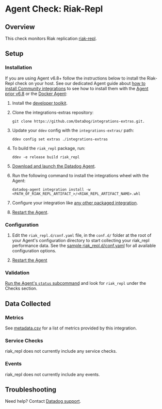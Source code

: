 # Agent Check: Riak-Repl

## Overview

This check monitors Riak replication [riak-repl][1].

## Setup

### Installation

If you are using Agent v6.8+ follow the instructions below to install the Riak-Repl check on your host. See our dedicated Agent guide about [how to install Community integrations][2] to see how to install them with the [Agent prior v6.8][3] or the [Docker Agent][4]:

1. Install the [developer toolkit][5].
2. Clone the integrations-extras repository:

    ```
    git clone https://github.com/DataDog/integrations-extras.git.
    ```

3. Update your `ddev` config with the `integrations-extras/` path:

    ```
    ddev config set extras ./integrations-extras
    ```

4. To build the `riak_repl` package, run:

    ```
    ddev -e release build riak_repl
    ```

5. [Download and launch the Datadog Agent][6].
6. Run the following command to install the integrations wheel with the Agent:

    ```
    datadog-agent integration install -w <PATH_OF_RIAK_REPL_ARTIFACT_>/<RIAK_REPL_ARTIFACT_NAME>.whl
    ```

7. Configure your integration like [any other packaged integration][7].
8. [Restart the Agent][8].

### Configuration

1. Edit the `riak_repl.d/conf.yaml` file, in the `conf.d/` folder at the root of your Agent's configuration directory to start collecting your riak_repl performance data. See the [sample riak_repl.d/conf.yaml][9] for all available configuration options.

2. [Restart the Agent][10]

### Validation

[Run the Agent's `status` subcommand][11] and look for `riak_repl` under the Checks section.

## Data Collected

### Metrics

See [metadata.csv][12] for a list of metrics provided by this integration.

### Service Checks

riak_repl does not currently include any service checks.

### Events

riak_repl does not currently include any events.

## Troubleshooting

Need help? Contact [Datadog support][13].

[1]: https://docs.datadoghq.com/integrations/riak_repl
[2]: https://docs.datadoghq.com/agent/guide/community-integrations-installation-with-docker-agent
[3]: https://docs.datadoghq.com/agent/guide/community-integrations-installation-with-docker-agent/?tab=agentpriorto68
[4]: https://docs.datadoghq.com/agent/guide/community-integrations-installation-with-docker-agent/?tab=docker
[5]: https://docs.datadoghq.com/developers/integrations/new_check_howto/#developer-toolkit
[6]: https://app.datadoghq.com/account/settings#agent
[7]: https://docs.datadoghq.com/getting_started/integrations
[8]: https://docs.datadoghq.com/agent/guide/agent-commands/?tab=agentv6#restart-the-agent
[9]: https://github.com/DataDog/integrations-extras/blob/master/riak_repl/datadog_checks/riak_repl/data/conf.yaml.example
[10]: https://docs.datadoghq.com/agent/faq/agent-commands/#start-stop-restart-the-agent
[11]: https://docs.datadoghq.com/agent/guide/agent-commands/?tab=agentv6#service-status
[12]: https://github.com/DataDog/integrations-extras/blob/master/riak_repl/metadata.csv
[13]: https://docs.datadoghq.com/help
